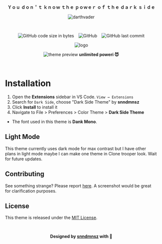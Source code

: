 &ensp;
<div align="center">

**Ｙｏｕ  ｄｏｎ＇ｔ  ｋｎｏｗ  ｔｈｅ  ｐｏｗｅｒ  ｏｆ  ｔｈｅ ｄａｒｋ  ｓｉｄｅ**

<img  src="https://64.media.tumblr.com/745c49571857450dd4698b07f3aba16f/tumblr_oy0zcpPgSY1w8mobyo4_540.gifv" alt="darthvader"/>

&ensp;

![GitHub code size in bytes](https://img.shields.io/github/languages/code-size/snndmnsz/dark-side-theme?color=%23ca3e47&style=for-the-badge) &ensp;  ![GitHub](https://img.shields.io/github/license/snndmnsz/dark-side-theme?color=%23ca3e47&style=for-the-badge) &ensp; ![GitHub last commit](https://img.shields.io/github/last-commit/snndmnsz/dark-side-theme?color=%23ca3e47&style=for-the-badge)

<img  src="https://i.hizliresim.com/tr03WX.png" alt="logo"/>

![theme preview](https://i.hizliresim.com/eJEQYe.png)
**unlimited  poweri  😈**

</div>

&ensp;


# Installation

1. Open the **Extensions** sidebar in VS Code. `View → Extensions`
1. Search for `Dark Side`, choose "Dark Side Theme" by **snndmnsz**
1. Click **Install** to install it
1. Navigate to File > Preferences > Color Theme > **Dark Side Theme**


- The font used in this theme is **Dank Mono**.


## Light Mode
This theme currently uses dark mode for max contrast but I have other plans in light mode maybe I can make one theme in Clone trooper look. Wait for future updates.


## Contributing
See something strange? Please report [here](https://github.com/snndmnsz/dark-side-theme). A screenshot would be great for clarification purposes. 


## License
This theme is released under the [MIT License](https://github.com/snndmnsz/dark-side-theme/blob/main/LICENSE).


<div align="center">
&ensp;

**Designed by [snndmnsz](Https://Github.Com/Snndmnsz) with 🍌**


</div>
